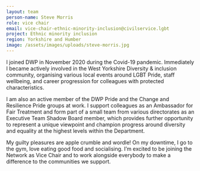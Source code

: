 ```yaml
---
layout: team
person-name: Steve Morris
role: vice chair
email: vice-chair-ethnic-minority-inclusion@civilservice.lgbt
project: Ethnic minority inclusion
region: Yorkshire and Humber
image: /assets/images/uploads/steve-morris.jpg
---
```

I joined DWP in November 2020 during the Covid-19 pandemic. Immediately I became actively involved in the West Yorkshire Diversity & inclusion community, organising various local events around LGBT Pride, staff wellbeing, and career progression for colleagues with protected characteristics. 



I am also an active member of the DWP Pride and the Change and Resilience Pride groups at work. I support colleagues as an Ambassador for Fair Treatment and form part of a small team from various directorates as an Executive Team Shadow Board member, which provides further opportunity to represent a unique viewpoint and champion progress around diversity and equality at the highest levels within the Department.



My guilty pleasures are apple crumble and wordle! On my downtime, I go to the gym, love eating good food and socialising. I’m excited to be joining the Network as Vice Chair and to work alongside everybody to make a difference to the communities we support.
